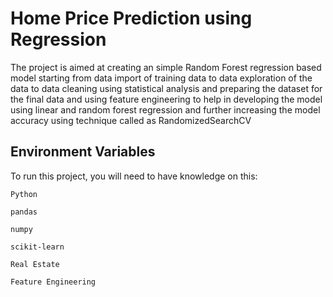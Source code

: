 
# Home Price Prediction using Regression

The project is aimed at creating an simple Random Forest  regression based model starting from data import of training data to data exploration of the data to data cleaning using statistical analysis and preparing the dataset for the final data and using feature engineering to help in developing the model using linear and random forest regression and further increasing the model accuracy using technique called as RandomizedSearchCV 
## Environment Variables

To run this project, you will need to have knowledge on this:

`Python`

`pandas`

`numpy`

`scikit-learn`

`Real Estate`

`Feature Engineering`



